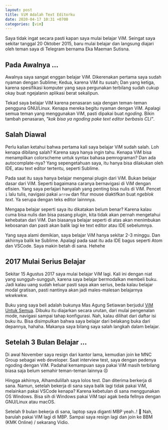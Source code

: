 ```yaml
---
layout: post
title: ViM Adalah Text Editorku
date: 2020-04-17 10:31 +0700
categories: [vim]
---
```


Saya tidak ingat secara pasti kapan saya mulai belajar ViM. Seingat saya sekitar tanggal 20 Oktober 2015, baru mulai belajar dan langsung diajari oleh teman saya di Telegram bernama Eka Maeman Sutisna.

## Pada Awalnya ...

Awalnya saya sangat enggan belajar ViM. Dikerenakan pertama saya sudah nyaman dengan Sublime; Kedua, karena ViM itu susah; Dan yang ketiga, karena spesifikasi komputer yang saya pergunakan terbilang sudah cukup okay buat ngejalanin aplikasi berat sekalipun.

Tekad saya belajar ViM karena penasaran saja dengan teman-teman pengguna GNU/Linux. Kenapa mereka begitu nyaman dengan ViM. Apalagi semua teman yang menggunakan ViM, pasti dipakai buat _ngoding_. Bikin tambah penasaran, _"kok bisa ya ngoding pake text editor berbasis CLI"_.

## Salah Diawal

Perlu kalian ketahui bahwa pertama kali saya belajar ViM sudah salah. Loh kenapa dibilang salah? Karena saya hanya ingin tahu. Kenapa ViM bisa menampilkan colorscheme untuk syntax bahasa pemrograman? Dan ada autocomplate-nya? Yang sepengetahuan saya, itu hanya bisa dilakukan oleh IDE, atau text editor tertentu, seperti Sublime.

Pada saat itu saya hanya belajar mengenai plugin dari ViM. Bukan belajar dasar dari ViM. Seperti bagaimana caranya bernavigasi di ViM dengan efisien. Yang saya perlajari hanyalah yang penting bisa nulis di ViM. Pencet `i` lalu tulis, navigasi pakai `arrow` dan fitur mouse diaktifkan buat _ngeblok text_. Ya serupa dengan teks editor lainnnya.

Mengapa belajar seperti saya itu dikatakan belum benar? Karena kalau cuma bisa nulis dan bisa pasang plugin, kita tidak akan pernah mengetahui kehebatan dari ViM. Dan biasanya belajar seperti di atas akan menimbukan kebosanan dan pasti akan balik lagi ke text editor atau IDE sebelumnya.

Yang saya alami demikian, saya belajar ViM hanya sekitar 2-3 minggu. Dan akhirnya balik ke Sublime. Apalagi pada saat itu ada IDE bagus seperti Atom dan VSCode. Saya makin betah di sana. Hehehe

## 2017 Mulai Serius Belajar

Sekitar 15 Agustus 2017 saya mulai belajar ViM lagi. Kali ini dengan niat yang sungguh-sungguh, karena saya belajar bermodalkan membeli buku. Jadi kalau uang sudah keluar pasti saya akan serius, beda kalau belajar modal gratisan, pasti nantinya akan jadi males-malesan belajarnya wkwkwkw.

Buku yang saya beli adalah bukunya Mas Agung Setiawan berjudul [ViM Untuk Semua](https://agung-setiawan.com/bukuvim/). Dibuku itu diajarkan secara urutan, dari mulai pengenalan mode, navigasi sampai tahap konfigurasi. Nah, kalau dilihat dari daftar isi buku itu. Bisa disimpulkan bahwa saya belajar dari belakang buka dari depannya, hahaha. Makanya saya bilang saya salah langkah dalam belajar.

## Setelah 3 Bulan Belajar ...

Di awal November saya resign dari kantor lama, kemudian join ke MNC Group sebagai web developer. Saat interview test, saya dengan pedenya ngoding dengan ViM. Padahal kemampuan saya pakai ViM masih terbilang biasa saja belum semahir teman-teman lainnya 😣

Hingga akhirnya, Alhamdulillah saya lolos test. Dan diterima berkerja di sana. Namun, setelah bekerja di sana saya balik lagi tidak pakai ViM, melainkan pakai VSCode kenapa? Karena kebetulan di sana menggunakan OS Windows. Bisa sih di Windows pakai ViM tapi agak beda fellnya dengan GNU/Linux atau macOS.

Setelah 9 bulan bekerja di sana, laptop saya diganti MBP yeah..! 💪 Nah, barulah pakai ViM lagi di MBP. Sampai saya resign lagi dan join ke BBM (KMK Online) / sekarang Vidio.

